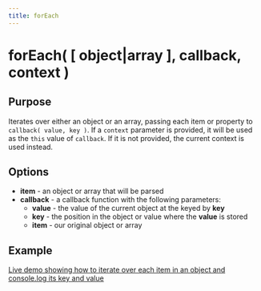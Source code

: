 ```yaml
---
title: forEach
---
```

# forEach( [ object|array ], callback, context ) #

## Purpose ##

Iterates over either an object or an array, passing each item or property to `callback( value, key )`. If a `context` parameter is provided, it will be used as the `this` value of `callback`. If it is not provided, the current context is used instead.

## Options ##

* **item** - an object or array that will be parsed
* **callback** -  a callback function with the following parameters:
  * **value** - the value of the current object at the keyed by **key**
  * **key** - the position in the object or value where the **value** is stored
  * **item** - our original object or array

## Example ##

[Live demo showing how to iterate over each item in an object and console.log its key and value](http://jsfiddle.net/popcornjs/4EE8E/)
